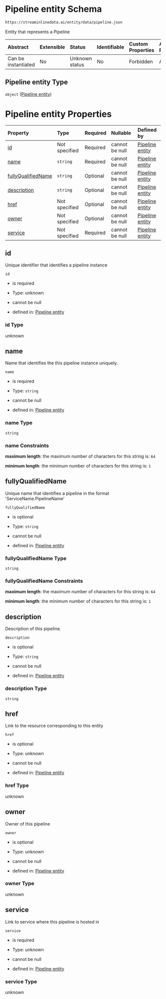 # Pipeline entity Schema

```txt
https://streaminlinedata.ai/entity/data/pipeline.json
```

Entity that represents a Pipeline

| Abstract            | Extensible | Status         | Identifiable | Custom Properties | Additional Properties | Access Restrictions | Defined In                                                        |
| :------------------ | :--------- | :------------- | :----------- | :---------------- | :-------------------- | :------------------ | :---------------------------------------------------------------- |
| Can be instantiated | No         | Unknown status | No           | Forbidden         | Allowed               | none                | [pipeline.json](pipeline.md "open original schema") |

## Pipeline entity Type

`object` ([Pipeline entity](pipeline.md))

# Pipeline entity Properties

| Property                                  | Type          | Required | Nullable       | Defined by                                                                                                                                          |
| :---------------------------------------- | :------------ | :------- | :------------- | :-------------------------------------------------------------------------------------------------------------------------------------------------- |
| [id](#id)                                 | Not specified | Required | cannot be null | [Pipeline entity](pipeline-properties-id.md "https://streaminlinedata.ai/entity/data/pipeline.json#/properties/id")                                 |
| [name](#name)                             | `string`      | Required | cannot be null | [Pipeline entity](pipeline-properties-name.md "https://streaminlinedata.ai/entity/data/pipeline.json#/properties/name")                             |
| [fullyQualifiedName](#fullyqualifiedname) | `string`      | Optional | cannot be null | [Pipeline entity](pipeline-properties-fullyqualifiedname.md "https://streaminlinedata.ai/entity/data/pipeline.json#/properties/fullyQualifiedName") |
| [description](#description)               | `string`      | Optional | cannot be null | [Pipeline entity](pipeline-properties-description.md "https://streaminlinedata.ai/entity/data/pipeline.json#/properties/description")               |
| [href](#href)                             | Not specified | Optional | cannot be null | [Pipeline entity](pipeline-properties-href.md "https://streaminlinedata.ai/entity/data/pipeline.json#/properties/href")                             |
| [owner](#owner)                           | Not specified | Optional | cannot be null | [Pipeline entity](pipeline-properties-owner.md "https://streaminlinedata.ai/entity/data/pipeline.json#/properties/owner")                           |
| [service](#service)                       | Not specified | Required | cannot be null | [Pipeline entity](pipeline-properties-service.md "https://streaminlinedata.ai/entity/data/pipeline.json#/properties/service")                       |

## id

Unique identifier that identifies a pipeline instance

`id`

*   is required

*   Type: unknown

*   cannot be null

*   defined in: [Pipeline entity](pipeline-properties-id.md "https://streaminlinedata.ai/entity/data/pipeline.json#/properties/id")

### id Type

unknown

## name

Name that identifies the this pipeline instance uniquely.

`name`

*   is required

*   Type: `string`

*   cannot be null

*   defined in: [Pipeline entity](pipeline-properties-name.md "https://streaminlinedata.ai/entity/data/pipeline.json#/properties/name")

### name Type

`string`

### name Constraints

**maximum length**: the maximum number of characters for this string is: `64`

**minimum length**: the minimum number of characters for this string is: `1`

## fullyQualifiedName

Unique name that identifies a pipeline in the format 'ServiceName.PipelineName'

`fullyQualifiedName`

*   is optional

*   Type: `string`

*   cannot be null

*   defined in: [Pipeline entity](pipeline-properties-fullyqualifiedname.md "https://streaminlinedata.ai/entity/data/pipeline.json#/properties/fullyQualifiedName")

### fullyQualifiedName Type

`string`

### fullyQualifiedName Constraints

**maximum length**: the maximum number of characters for this string is: `64`

**minimum length**: the minimum number of characters for this string is: `1`

## description

Description of this pipeline.

`description`

*   is optional

*   Type: `string`

*   cannot be null

*   defined in: [Pipeline entity](pipeline-properties-description.md "https://streaminlinedata.ai/entity/data/pipeline.json#/properties/description")

### description Type

`string`

## href

Link to the resource corresponding to this entity

`href`

*   is optional

*   Type: unknown

*   cannot be null

*   defined in: [Pipeline entity](pipeline-properties-href.md "https://streaminlinedata.ai/entity/data/pipeline.json#/properties/href")

### href Type

unknown

## owner

Owner of this pipeline

`owner`

*   is optional

*   Type: unknown

*   cannot be null

*   defined in: [Pipeline entity](pipeline-properties-owner.md "https://streaminlinedata.ai/entity/data/pipeline.json#/properties/owner")

### owner Type

unknown

## service

Link to service where this pipeline is hosted in

`service`

*   is required

*   Type: unknown

*   cannot be null

*   defined in: [Pipeline entity](pipeline-properties-service.md "https://streaminlinedata.ai/entity/data/pipeline.json#/properties/service")

### service Type

unknown
